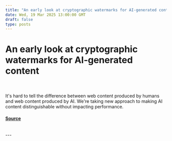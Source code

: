 ```yaml
---
title: "An early look at cryptographic watermarks for AI-generated content"
date: Wed, 19 Mar 2025 13:00:00 GMT
draft: false
type: posts
---
```

# An early look at cryptographic watermarks for AI-generated content

<br/>

<br/>
It's hard to tell the difference between web content produced by humans and web content produced by AI. We're taking new approach to making AI content distinguishable without impacting performance.

#### [Source](https://blog.cloudflare.com/an-early-look-at-cryptographic-watermarks-for-ai-generated-content/)

<br/>
---
